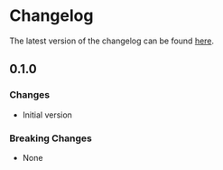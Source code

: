 # Changelog

The latest version of the changelog can be found [here](https://github.com/Azure/bicep-registry-modules/blob/main/avm/res/security-insights/setting/CHANGELOG.md).

## 0.1.0

### Changes

- Initial version

### Breaking Changes

- None
